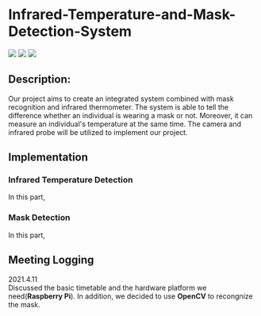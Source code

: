 # Infrared-Temperature-and-Mask-Detection-System
![](https://img.shields.io/badge/Language-Python-green) ![](https://img.shields.io/badge/Hardware-RPi-red) ![](https://img.shields.io/badge/Framework-OpenCV-yellow)

## Description:
Our project aims to create an integrated system combined with mask recognition and infrared thermometer. The system is able to tell the difference whether an individual is wearing a mask or not. Moreover, it can measure an individual's temperature at the same time. The camera and infrared probe will be utilized to implement our project.

## Implementation
### Infrared Temperature Detection
In this part, 


### Mask Detection
In this part, 

## Meeting Logging  
2021.4.11  
Discussed the basic timetable and the hardware platform we need(**Raspberry Pi**). In addition, we decided to use **OpenCV** to recongnize the mask.
